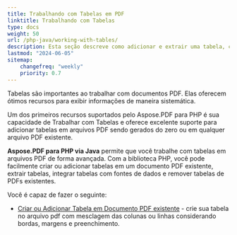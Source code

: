 ```yaml
---
title: Trabalhando com Tabelas em PDF
linktitle: Trabalhando com Tabelas
type: docs
weight: 50
url: /php-java/working-with-tables/
description: Esta seção descreve como adicionar e extrair uma tabela, como manipular e integrar uma tabela usando o PHP.
lastmod: "2024-06-05"
sitemap:
    changefreq: "weekly"
    priority: 0.7
---
```


Tabelas são importantes ao trabalhar com documentos PDF. Elas oferecem ótimos recursos para exibir informações de maneira sistemática.

Um dos primeiros recursos suportados pelo Aspose.PDF para PHP é sua capacidade de Trabalhar com Tabelas e oferece excelente suporte para adicionar tabelas em arquivos PDF sendo gerados do zero ou em qualquer arquivo PDF existente.

**Aspose.PDF para PHP via Java** permite que você trabalhe com tabelas em arquivos PDF de forma avançada. Com a biblioteca PHP, você pode facilmente criar ou adicionar tabelas em um documento PDF existente, extrair tabelas, integrar tabelas com fontes de dados e remover tabelas de PDFs existentes.

Você é capaz de fazer o seguinte:

- [Criar ou Adicionar Tabela em Documento PDF existente](/pdf/php-java/add-table-in-existing-pdf-document/) - crie sua tabela no arquivo pdf com mesclagem das colunas ou linhas considerando bordas, margens e preenchimento.